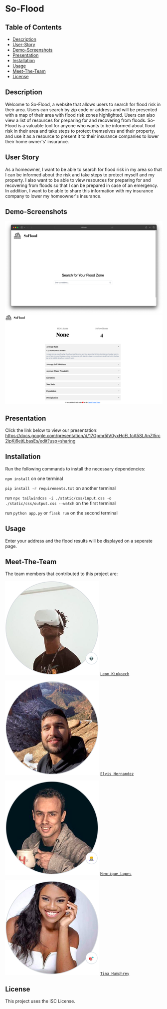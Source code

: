 # So-Flood 

## Table of Contents
 * [Description](#Description)
 * [User-Story](#User-Story)
 * [Demo-Screenshots](#Demo-Screenshots)
 * [Presentation](#Presentation)
 * [Installation](#Installation)
 * [Usage](#Usage)
 * [Meet-The-Team](#Meet-The-Team)
 * [License](#License)

## Description

Welcome to So-Flood, a website that allows users to search for flood risk in their area. Users can search by zip code or address and will be presented with a map of their area with flood risk zones highlighted.  Users can also view a list of resources for preparing for and recovering from floods. So-Flood is a valuable tool for anyone who wants to be informed about flood risk in their area and take steps to protect themselves and their property, and use it as a resource to present it to their insurance companies to lower their home owner's' insurance. 

## User Story
As a homeowner, I want to be able to search for flood risk in my area so that I can be informed about the risk and take steps to protect myself and my property. I also want to be able to view resources for preparing for and recovering from floods so that I can be prepared in case of an emergency. In addition, I want to be able to share this information with my insurance company to lower my homeowner's insurance.

## Demo-Screenshots
![](./static/images/home.png)
![](./static/images/results.png)

## Presentation
Click the link below to view our presentation:
https://docs.google.com/presentation/d/17Gpmr5IV0yxHcELfcA5SLAnZl5rc2ipKj6ejtLbasEs/edit?usp=sharing

## Installation
Run the following commands to install the necessary dependencies:

`npm install` on one terminal

`pip install -r requirements.txt` on another terminal

run `npx tailwindcss -i ./static/css/input.css -o ./static/css/output.css --watch` on the first terminal 

run `python app.py` or `flask run` on the second terminal

## Usage
Enter your address and the flood results will be displayed on a seperate page.

## Meet-The-Team
The team members that contributed to this project are: 

![Leon Kipkoech](./static/images/Leon.png) [`Leon Kipkoech`](https://github.com/leonkoech)

![Elvis Hernandez](./static/images/Elvis.png) [`Elvis Hernandez`](https://github.com/ElvisHernandez)

![Henrique Lopes](./static/images/Henrique.png) [`Henrique Lopes`](https://github.com/hcmlopes)

![Tina Humphrey](./static/images/Tina.png) [`Tina Humphrey`](https://github.com/humphreyt12)

## License 
This project uses the ISC License.